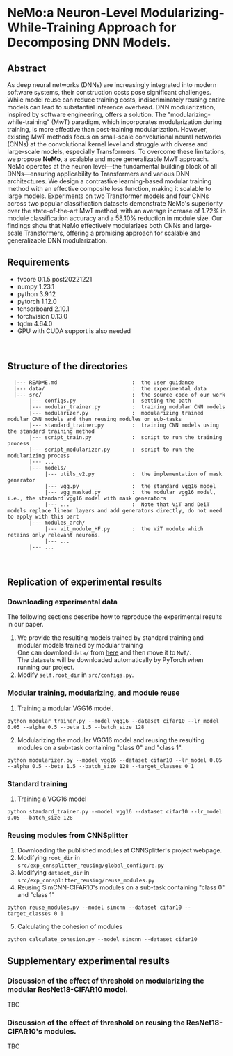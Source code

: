 # NeMo:a Neuron-Level Modularizing-While-Training Approach for Decomposing DNN Models.
## Abstract
As deep neural networks (DNNs) are increasingly integrated into modern software systems, their construction costs pose significant challenges. While model reuse can reduce training costs, indiscriminately reusing entire models can lead to substantial inference overhead. DNN modularization, inspired by software engineering, offers a solution. The "modularizing-while-training" (MwT) paradigm, which incorporates modularization during training, is more effective than post-training modularization. However, existing MwT methods focus on small-scale convolutional neural networks (CNNs) at the convolutional kernel level and struggle with diverse and large-scale models, especially Transformers.
To overcome these limitations, we propose **NeMo**, a scalable and more generalizable MwT approach. NeMo operates at the neuron level—the fundamental building block of all DNNs—ensuring applicability to Transformers and various DNN architectures. We design a contrastive learning-based modular training method with an effective composite loss function, making it scalable to large models. Experiments on two Transformer models and four CNNs across two popular classification datasets demonstrate NeMo's superiority over the state-of-the-art MwT method, with an average increase of 1.72% in module classification accuracy and a 58.10% reduction in module size. Our findings show that NeMo effectively modularizes both CNNs and large-scale Transformers, offering a promising approach for scalable and generalizable DNN modularization.
## Requirements
+ fvcore 0.1.5.post20221221<br>
+ numpy 1.23.1<br>
+ python 3.9.12<br>
+ pytorch 1.12.0<br>
+ tensorboard 2.10.1<br>
+ torchvision 0.13.0<br>
+ tqdm 4.64.0 <br>
+ GPU with CUDA support is also needed

<br>

## Structure of the directories
```shell
  |--- README.md                        :  the user guidance
  |--- data/                            :  the experimental data
  |--- src/                             :  the source code of our work
       |--- configs.py                  :  setting the path
       |--- modular_trainer.py          :  training modular CNN models
       |--- modularizer.py              :  modularizing trained modular CNN models and then reusing modules on sub-tasks
       |--- standard_trainer.py         :  training CNN models using the standard training method
       |--- script_train.py             :  script to run the training process
       |--- script_modularizer.py       :  script to run the modularizing process
       |--- ...
       |--- models/                    
            |--- utils_v2.py            :  the implementation of mask generator 
            |--- vgg.py                 :  the standard vgg16 model
            |--- vgg_masked.py          :  the modular vgg16 model, i.e., the standard vgg16 model with mask generators
            |--- ...                    :  Note that ViT and DeiT models replace linear layers and add generators directly, do not need to apply with this part
       |--- modules_arch/
            |--- vit_module_HF.py       :  the ViT module which retains only relevant neurons.
            |--- ...
       |--- ...
```

<br>

## Replication of experimental results
### Downloading experimental data
The following sections describe how to reproduce the experimental results in our paper. 
1. We provide the resulting models trained by standard training and modular models trained by modular training<br>
One can download `data/` from [here](https://mega.nz/file/1T8ExJrL#uUr2Jh-j1NN0m575mojKDPiDvn0aZVw_tRIeq9GbhXE) and then move it to `MwT/`.<br>
The datasets will be downloaded automatically by PyTorch when running our project. 
2. Modify `self.root_dir` in `src/configs.py`.

### Modular training, modularizing, and module reuse
1. Training a modular VGG16 model.
```commandline
python modular_trainer.py --model vgg16 --dataset cifar10 --lr_model 0.05 --alpha 0.5 --beta 1.5 --batch_size 128
```

2. Modularizing the modular VGG16 model and reusing the resulting modules on a sub-task containing "class 0" and "class 1".
```commandline
python modularizer.py --model vgg16 --dataset cifar10 --lr_model 0.05 --alpha 0.5 --beta 1.5 --batch_size 128 --target_classes 0 1
```

### Standard training
1. Training a VGG16 model
```commandline
python standard_trainer.py --model vgg16 --dataset cifar10 --lr_model 0.05 --batch_size 128
```

### Reusing modules from CNNSplitter
1. Downloading the published modules at CNNSplitter's project webpage.
2. Modifying `root_dir` in `src/exp_cnnsplitter_reusing/global_configure.py`
3. Modifying `dataset_dir` in `src/exp_cnnsplitter_reusing/reuse_modules.py`
4. Reusing SimCNN-CIFAR10's modules on a sub-task containing "class 0" and "class 1"
```commandline
python reuse_modules.py --model simcnn --dataset cifar10 --target_classes 0 1
```
5. Calculating the cohesion of modules
```commandline
python calculate_cohesion.py --model simcnn --dataset cifar10
```

## Supplementary experimental results
### Discussion of the effect of threshold on modularizing the modular ResNet18-CIFAR10 model.
TBC



### Discussion of the effect of threshold on reusing the ResNet18-CIFAR10's modules.
TBC


